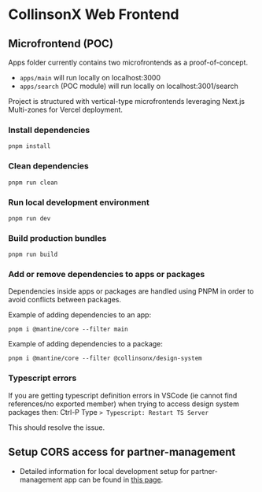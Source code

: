 # CollinsonX Web Frontend

## Microfrontend (POC)

Apps folder currently contains two microfrontends as a proof-of-concept.

- `apps/main` will run locally on localhost:3000
- `apps/search` (POC module) will run locally on localhost:3001/search

Project is structured with vertical-type microfrontends leveraging Next.js Multi-zones for Vercel deployment.

### Install dependencies

```
pnpm install
```

### Clean dependencies

```
pnpm run clean
```

### Run local development environment

```
pnpm run dev
```

### Build production bundles

```
pnpm run build
```

### Add or remove dependencies to apps or packages

Dependencies inside apps or packages are handled using PNPM in order to avoid conflicts between packages.

Example of adding dependencies to an app:

```
pnpm i @mantine/core --filter main
```

Example of adding dependencies to a package:

```
pnpm i @mantine/core --filter @collinsonx/design-system
```

### Typescript errors

If you are getting typescript definition errors in VSCode (ie cannot find references/no exported member) when trying to access design system packages then:
Ctrl-P
Type `> Typescript: Restart TS Server`

This should resolve the issue.

## Setup CORS access for partner-management

- Detailed information for local development setup for partner-management app can be found in [this page](https://github.com/CollinsonX/collinsonx-web/blob/dev/apps/partner-management/README.md#setup-cors-access).

